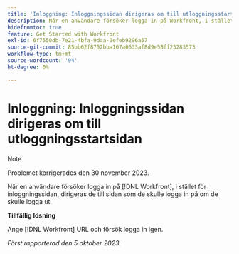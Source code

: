 ```yaml
---
title: 'Inloggning: Inloggningssidan dirigeras om till utloggningsstartsidan'
description: När en användare försöker logga in på Workfront, i stället för inloggningssidan, dirigeras de till den sida som de skulle logga in på om de skulle logga ut.
hidefromtoc: true
feature: Get Started with Workfront
exl-id: 6f7550db-7e21-4bfa-9daa-0efeb9296a57
source-git-commit: 85bb62f8752bba167a6633af8d9e58ff25283573
workflow-type: tm+mt
source-wordcount: '94'
ht-degree: 0%

---
```


# Inloggning: Inloggningssidan dirigeras om till utloggningsstartsidan

>[!NOTE]
>
>Problemet korrigerades den 30 november 2023.

När en användare försöker logga in på [!DNL Workfront], i stället för inloggningssidan, dirigeras de till sidan som de skulle logga in på om de skulle logga ut.

**Tillfällig lösning**

Ange [!DNL Workfront] URL och försök logga in igen.

_Först rapporterad den 5 oktober 2023._
